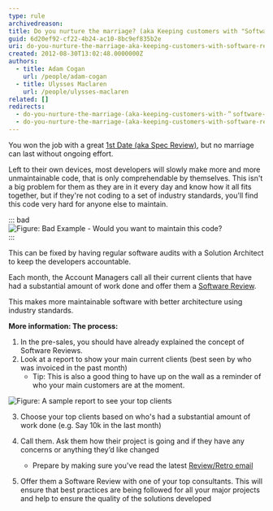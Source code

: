 ```yaml
---
type: rule
archivedreason:
title: Do you nurture the marriage? (aka Keeping customers with "Software Reviews")
guid: 6d20ef92-cf22-4b24-ac10-8bc9ef835b2e
uri: do-you-nurture-the-marriage-aka-keeping-customers-with-software-reviews
created: 2012-08-30T13:02:48.0000000Z
authors:
  - title: Adam Cogan
    url: /people/adam-cogan
  - title: Ulysses Maclaren
    url: /people/ulysses-maclaren
related: []
redirects:
  - do-you-nurture-the-marriage-(aka-keeping-customers-with-＂software-reviews＂)
  - do-you-nurture-the-marriage-(aka-keeping-customers-with-software-reviews)
---
```


You won the job with a great [1st Date (aka Spec Review)](/do-you-ensure-an-excellent-1st-date-aka-winning-customers-via-a-smaller-specification-review), but no marriage can last without ongoing effort.

<!--endintro-->

Left to their own devices, most developers will slowly make more and more unmaintainable code, that is only comprehendable by themselves. This isn't a big problem for them as they are in it every day and know how it all fits together, but if they're not coding to a set of industry standards, you'll find this code very hard for anyone else to maintain.

::: bad  
![Figure: Bad Example - Would you want to maintain this code?](BadCode.png)  
:::

This can be fixed by having regular software audits with a Solution Architect to keep the developers accountable.

Each month, the Account Managers call all their current clients that have had a substantial amount of work done and offer them a [Software Review](/do-you-conduct-an-architecture-review-after-every-sprint).

This makes more maintainable software with better architecture using industry standards.

**More information: The process:**

1. In the pre-sales, you should have already explained the concept of Software Reviews.
2. Look at a report to show your main current clients (best seen by who was invoiced in the past month)
   - Tip: This is also a good thing to have up on the wall as a reminder of who your main customers are at the moment.

![Figure: A sample report to see your top clients](TotalInvoicedReport.jpg)

3. Choose your top clients based on who's had a substantial amount of work done (e.g. Say 10k in the last month)

4. Call them. Ask them how their project is going and if they have any concerns or anything they’d like changed
   - Prepare by making sure you've read the latest [Review/Retro email](/sprint-review-retro-email)
5. Offer them a Software Review with one of your top consultants.
   This will ensure that best practices are being followed for all your major projects and help to ensure the quality of
   the solutions developed
